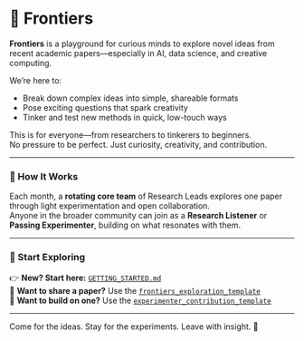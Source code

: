 # 🌌 Frontiers

**Frontiers** is a playground for curious minds to explore novel ideas from recent academic papers—especially in AI, data science, and creative computing.

We’re here to:
- Break down complex ideas into simple, shareable formats
- Pose exciting questions that spark creativity
- Tinker and test new methods in quick, low-touch ways

This is for everyone—from researchers to tinkerers to beginners.  
No pressure to be perfect. Just curiosity, creativity, and contribution.

---

### 👥 How It Works

Each month, a **rotating core team** of Research Leads explores one paper through light experimentation and open collaboration.  
Anyone in the broader community can join as a **Research Listener** or **Passing Experimenter**, building on what resonates with them.

---

### 🧭 Start Exploring

👉 **New? Start here:** [`GETTING_STARTED.md`](./GETTING_STARTED.md)  
🧠 **Want to share a paper?** Use the [`frontiers_exploration_template`](./templates/frontiers_exploration_template.md)  
🧪 **Want to build on one?** Use the [`experimenter_contribution_template`](./templates/experimenter_contribution_template.md)  

---

Come for the ideas. Stay for the experiments. Leave with insight. 🌱
